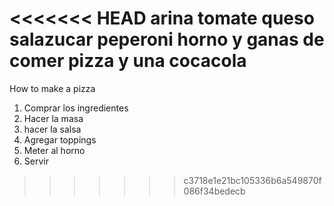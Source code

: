 <<<<<<< HEAD
arina
tomate
queso
salazucar
peperoni
horno 
y ganas de comer pizza
y una cocacola
=======
How to make a pizza
1) Comprar los ingredientes
2) Hacer la masa
3) hacer la salsa
4) Agregar toppings
5) Meter al horno
6) Servir
>>>>>>> c3718e1e21bc105336b6a549870f086f34bedecb
